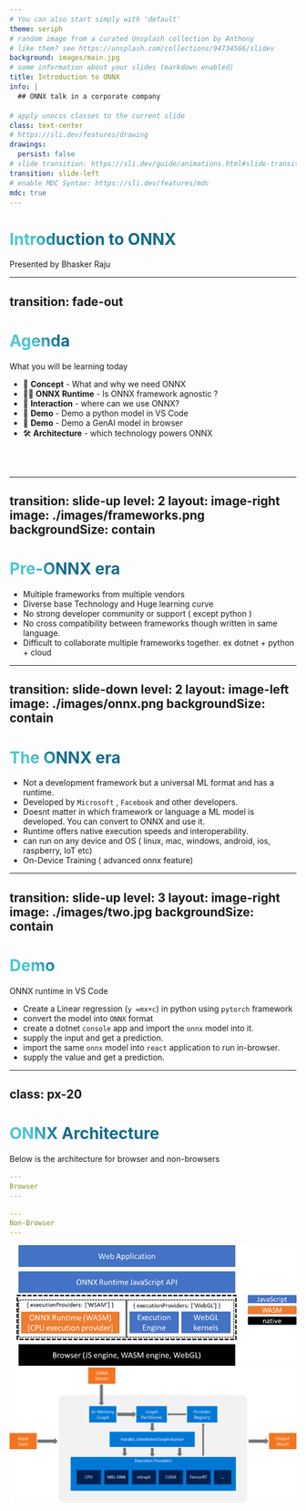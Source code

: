 ```yaml
---
# You can also start simply with 'default'
theme: seriph
# random image from a curated Unsplash collection by Anthony
# like them? see https://unsplash.com/collections/94734566/slidev
background: images/main.jpg
# some information about your slides (markdown enabled)
title: Introduction to ONNX
info: |
  ## ONNX talk in a corporate company

# apply unocss classes to the current slide
class: text-center
# https://sli.dev/features/drawing
drawings:
  persist: false
# slide transition: https://sli.dev/guide/animations.html#slide-transitions
transition: slide-left
# enable MDC Syntax: https://sli.dev/features/mdc
mdc: true
---
```


# Introduction to ONNX

Presented by Bhasker Raju

<!-- <div class="pt-12">
  <span @click="$slidev.nav.next" class="px-2 py-1 rounded cursor-pointer" hover="bg-white bg-opacity-10">
    Press Space for next page <carbon:arrow-right class="inline"/>
  </span>
</div> -->

<div class="abs-br m-6 flex gap-2">
  <!-- <button @click="$slidev.nav.openInEditor()" title="Open in Editor" class="text-xl slidev-icon-btn opacity-50 !border-none !hover:text-white">
    <carbon:edit />
  </button> -->
  <a href="https://github.com/saibhaskerraju/onnx-public" target="_blank" alt="GitHub" title="Open in GitHub"
    class="text-xl slidev-icon-btn opacity-50 !border-none !hover:text-white">
    <carbon-logo-github />
  </a>
</div>

<!--
Hello everyone, welcome to `The talk on ONNX`.
-->

---
transition: fade-out
---

# Agenda

What you will be learning today

- 📝 **Concept** - What and why we need ONNX
- 🧑‍💻 **ONNX Runtime** - Is ONNX framework agnostic ?
- 🤹 **Interaction** - where can we use ONNX?
- 🎥 **Demo** - Demo a python model in VS Code
- 🎥 **Demo** - Demo a GenAI model in browser
- 🛠 **Architecture** - which technology powers ONNX

<br>
<br>

<!--
You can have `style` tag in markdown to override the style for the current page.
Learn more: https://sli.dev/features/slide-scope-style
-->

<style>
h1 {
  background-color: #2B90B6;
  background-image: linear-gradient(45deg, #4EC5D4 10%, #146b8c 20%);
  background-size: 100%;
  -webkit-background-clip: text;
  -moz-background-clip: text;
  -webkit-text-fill-color: transparent;
  -moz-text-fill-color: transparent;
}
</style>

<!--
By the end of this presentation you will be learning these concepts not necessarily in order but the important fundamental questions will get answered to help you get started with ONNX in your projects.
-->

---
transition: slide-up
level: 2
layout: image-right
image: ./images/frameworks.png
backgroundSize: contain
---

# Pre-ONNX era

- Multiple frameworks from multiple vendors
- Diverse base Technology and Huge learning curve
- No strong developer community or support ( except python )
- No cross compatibility between frameworks though written in same language.
- Difficult to collaborate multiple frameworks together. ex dotnet + python + cloud

<!--
Pre-onnx era , we had or we still have many frmaeworks from multiple vendors. Microsoft had ML.NET obviously designed for dotnet developers, Google has tensorflow for python developers and so on. lets focus on dotnet, lets say you want to start a ML project in dotnet, before choosing any framework besides understanding the framework , what do you look for? you look for support packages, developer community , range of projects it is capable to built and most importantly execution speed.

second, lets say someone wrote a package or model in pytorch and you are working on tensorflow. now, both are in python but in order to not re-invent the wheel, you wanted to consume the pytorch model in tensorflow but due to framework or syntax restrictions , you couldn't re-use and were forced to re-write.

third, a dept like ours, we had to force ourself to learn python and related frameworks to complete the project. This was a pain for a developer switching contexts and mastering various frameworks to get the job done. Lets take a look at what happened after ONNX came into market. 
-->

---
transition: slide-down
level: 2
layout: image-left
image: ./images/onnx.png
backgroundSize: contain
---

# The ONNX era

- Not a development framework but a universal ML format and has a runtime.
- Developed by `Microsoft` , `Facebook` and other developers.
- Doesnt matter in which framework or language a ML model is developed. You can convert to ONNX and use it.
- Runtime offers native execution speeds and interoperability.
- can run on any device and OS ( linux, mac, windows, android, ios, raspberry, IoT etc)
- On-Device Training ( advanced onnx feature)

<!--
Welcome to onnx-era , firstly, ONNX is NOT a ML development framework, its a open format and has a runtime. if you use ONNX runtime, you can use a model that is developed in tensorflow in python and consume it in dotnet at native execution speed.

lets take the same example we talked earlier. our dept is developing a ML soluton and we would like to stick to dotnet for designing and development. In order to achieve the final product, you realised that part 1 and part 4 of a 6-part development is already developed in python by industry experts and open-sourced. if not for ONNX, we probably would be switching to python whereever needed and might come up ways to integrate with dotnet and azure. This is a pain during development, deployment and debugging. We faced this in this dept before merger and i was one of the developer.

with ONNX runtime, you can convert the industry desinged open-source python model or any language models to ONNX format and consume directly in our dotnet code eliminating the need for other frameworks learning curve, re-using state-of-the-art models and not re-inventing the wheel and focusing on our core development process. we will understand this with a demo soon.
-->

--- 
transition: slide-up
level: 3
layout: image-right
image: ./images/two.jpg
backgroundSize: contain
---

# Demo

ONNX runtime in VS Code

- Create a Linear regression (`y =mx+c`) in python using `pytorch` framework
- convert the model into `ONNX` format
- create a dotnet `console` app and import the `onnx` model into it.
- supply the input and get a prediction.
- import the same `onnx` model into `react` application to run in-browser.
- supply the value and get a prediction.

<!--
https://github.com/onnx/models
https://huggingface.co/spaces/MaziyarPanahi/Phi-3.5-Vision 
https://github.com/microsoft/onnxruntime-inference-examples/tree/main/js/chat 
-->

---
class: px-20
---

# ONNX Architecture

Below is the architecture for browser and non-browsers

<div grid="~ cols-2 gap-2" m="t-2">

```yaml
---
Browser
---
```

```yaml
---
Non-Browser
---
```

<img border="rounded" src="./images/onnx-browser.png" alt="">

<img border="rounded" src="./images/onnx-arch.png" alt="">

</div>
<!--
Before you think too much , allow me to make you happy by saying you need not know this for development. this is just for the sake of getting a feel of internal working.
since browsers understand JS only, onnx models are converted using `wasm`. the webassembly module runs in the browsers JS engine allowing the ML model to be executed in client-side without any support. For non-browser, it uses the providers ( CPU, GPU etc).

-->

---
layout: center
class: text-center
---

# Learn More

[Documentation](https://onnxruntime.ai/) · [GitHub](https://github.com/saibhaskerraju/onnx-public) . [Phi 3.5 Vision](https://huggingface.co/spaces/MaziyarPanahi/Phi-3.5-Vision) .[Phi3-Onnx](https://github.com/microsoft/onnxruntime-inference-examples/tree/main/js/chat) .[Onnx Zoo](https://github.com/onnx/models)

